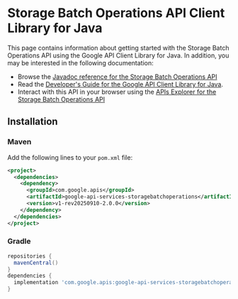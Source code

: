 # Storage Batch Operations API Client Library for Java



This page contains information about getting started with the Storage Batch Operations API
using the Google API Client Library for Java. In addition, you may be interested
in the following documentation:

* Browse the [Javadoc reference for the Storage Batch Operations API][javadoc]
* Read the [Developer's Guide for the Google API Client Library for Java][google-api-client].
* Interact with this API in your browser using the [APIs Explorer for the Storage Batch Operations API][api-explorer]

## Installation

### Maven

Add the following lines to your `pom.xml` file:

```xml
<project>
  <dependencies>
    <dependency>
      <groupId>com.google.apis</groupId>
      <artifactId>google-api-services-storagebatchoperations</artifactId>
      <version>v1-rev20250910-2.0.0</version>
    </dependency>
  </dependencies>
</project>
```

### Gradle

```gradle
repositories {
  mavenCentral()
}
dependencies {
  implementation 'com.google.apis:google-api-services-storagebatchoperations:v1-rev20250910-2.0.0'
}
```

[javadoc]: https://googleapis.dev/java/google-api-services-storagebatchoperations/latest/index.html
[google-api-client]: https://github.com/googleapis/google-api-java-client/
[api-explorer]: https://developers.google.com/apis-explorer/#p/storagebatchoperations/v1/
